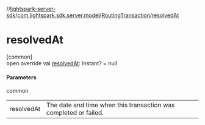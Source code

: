 //[lightspark-server-sdk](../../../index.md)/[com.lightspark.sdk.server.model](../index.md)/[RoutingTransaction](index.md)/[resolvedAt](resolved-at.md)

# resolvedAt

[common]\
open override val [resolvedAt](resolved-at.md): Instant? = null

#### Parameters

common

| | |
|---|---|
| resolvedAt | The date and time when this transaction was completed or failed. |
